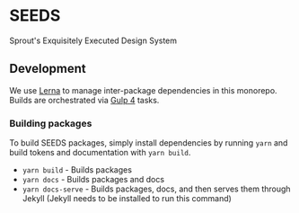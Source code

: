 # SEEDS
Sprout's Exquisitely Executed Design System

## Development

We use [Lerna](https://lernajs.io) to manage inter-package dependencies in this monorepo. Builds are orchestrated via [Gulp 4](http://gulpjs.com/) tasks.

### Building packages

To build SEEDS packages, simply install dependencies by running `yarn` and build tokens and documentation with `yarn build`.

- `yarn build` - Builds packages
- `yarn docs` - Builds packages and docs
- `yarn docs-serve` - Builds packages, docs, and then serves them through Jekyll (Jekyll needs to be installed to run this command)